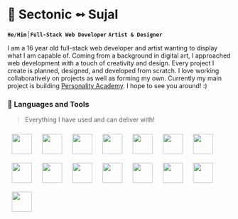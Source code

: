 #  :ghost: Sectonic ➻ Sujal 

**`He/Him`**┊**`Full-Stack Web Developer`** **`Artist & Designer`**

I am a 16 year old full-stack web developer and artist wanting to display what I am capable of. Coming from a background in digital art, I approached web development with a touch of creativity and design. Every project I create is planned, designed, and developed from scratch. I love working collaboratively on projects as well as forming my own. Currently my main project is building [Personality Academy](https://github.com/Sectonic/pa). I hope to see you around! :)

### :rocket: Languages and Tools
> Everything I have used and can deliver with!

<img src="https://cdn.jsdelivr.net/gh/devicons/devicon/icons/vscode/vscode-original.svg" align="left" width="45px" style="padding:10px" />
<img src="https://cdn.jsdelivr.net/gh/devicons/devicon/icons/git/git-original.svg" align="left" width="45px" style="padding:10px" />
<img src="https://cdn.jsdelivr.net/gh/devicons/devicon/icons/docker/docker-original.svg" align="left" width="45px" style="padding:10px" />
<img src="https://cdn.jsdelivr.net/gh/devicons/devicon/icons/postgresql/postgresql-original.svg" align="left" width="45px" style="padding:10px" />
<img src="https://cdn.jsdelivr.net/gh/devicons/devicon/icons/sqlite/sqlite-original.svg" align="left" width="45px" style="padding:10px" />
<img src="https://cdn.jsdelivr.net/gh/devicons/devicon/icons/python/python-original.svg" align="left" width="45px" style="padding:10px" />
<img src="https://cdn.jsdelivr.net/gh/devicons/devicon/icons/django/django-plain.svg" align="left" width="45px" style="padding:10px" />
<img src="https://cdn.jsdelivr.net/gh/devicons/devicon/icons/flask/flask-original.svg" align="left" width="45px" style="padding:10px" />
<img src="https://cdn.jsdelivr.net/gh/devicons/devicon/icons/html5/html5-original.svg" align="left" width="45px" style="padding:10px" />
<img src="https://cdn.jsdelivr.net/gh/devicons/devicon/icons/css3/css3-original.svg" align="left" width="45px" style="padding:10px" />
<img src="https://cdn.jsdelivr.net/gh/devicons/devicon/icons/bootstrap/bootstrap-original.svg" align="left" width="45px" style="padding:10px" />
<img src="https://cdn.jsdelivr.net/gh/devicons/devicon/icons/sass/sass-original.svg" align="left" width="45px" style="padding:10px" />
<img src="https://cdn.jsdelivr.net/gh/devicons/devicon/icons/javascript/javascript-original.svg" align="left" width="45px" style="padding:10px" />
<img src="https://cdn.jsdelivr.net/gh/devicons/devicon/icons/jquery/jquery-original.svg" align="left" width="45px" style="padding:10px" />
<img src="https://cdn.jsdelivr.net/gh/devicons/devicon/icons/react/react-original.svg" align="left" width="45px" style="padding:10px" />

          


<!--
**Sectonic/Sectonic** is a ✨ _special_ ✨ repository because its `README.md` (this file) appears on your GitHub profile.

Here are some ideas to get you started:

- 🔭 I’m currently working on ...
- 🌱 I’m currently learning ...
- 👯 I’m looking to collaborate on ...
- 🤔 I’m looking for help with ...
- 💬 Ask me about ...
- 📫 How to reach me: ...
- 😄 Pronouns: ...
- ⚡ Fun fact: ...
-->
